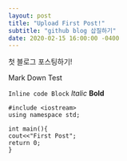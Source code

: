 ```yaml
---
layout: post
title: "Upload First Post!"
subtitle: "github blog 삽질하기"
date: 2020-02-15 16:00:00 -0400
---
```


첫 블로그 포스팅하기!

Mark Down Test

`Inline code Block`
*Italic* **Bold** 

~~~
#include <iostream>
using namespace std;

int main(){
cout<<"First Post";
return 0;
}
~~~

